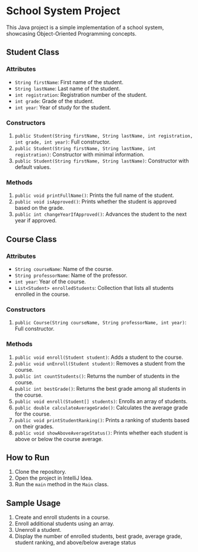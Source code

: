 # School System Project

This Java project is a simple implementation of a school system, showcasing Object-Oriented Programming concepts.

## Student Class

### Attributes
- `String firstName`: First name of the student.
- `String lastName`: Last name of the student.
- `int registration`: Registration number of the student.
- `int grade`: Grade of the student.
- `int year`: Year of study for the student.

### Constructors
1. `public Student(String firstName, String lastName, int registration, int grade, int year)`: Full constructor.
2. `public Student(String firstName, String lastName, int registration)`: Constructor with minimal information.
3. `public Student(String firstName, String lastName)`: Constructor with default values.

### Methods
1. `public void printFullName()`: Prints the full name of the student.
2. `public void isApproved()`: Prints whether the student is approved based on the grade.
3. `public int changeYearIfApproved()`: Advances the student to the next year if approved.

## Course Class

### Attributes
- `String courseName`: Name of the course.
- `String professorName`: Name of the professor.
- `int year`: Year of the course.
- `List<Student> enrolledStudents`: Collection that lists all students enrolled in the course.

### Constructors
1. `public Course(String courseName, String professorName, int year)`: Full constructor.

### Methods
1. `public void enroll(Student student)`: Adds a student to the course.
2. `public void unEnroll(Student student)`: Removes a student from the course.
3. `public int countStudents()`: Returns the number of students in the course.
4. `public int bestGrade()`: Returns the best grade among all students in the course.
5. `public void enroll(Student[] students)`: Enrolls an array of students.
6. `public double calculateAverageGrade()`: Calculates the average grade for the course.
7. `public void printStudentRanking()`: Prints a ranking of students based on their grades.
8. `public void showAboveAverageStatus()`: Prints whether each student is above or below the course average.

## How to Run

1. Clone the repository.
2. Open the project in IntelliJ Idea.
3. Run the `main` method in the `Main` class.

## Sample Usage

1. Create and enroll students in a course.
2. Enroll additional students using an array.
3. Unenroll a student.
4. Display the number of enrolled students, best grade, average grade, student ranking, and above/below average status
